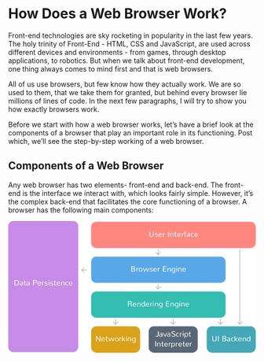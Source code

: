 # How Does a Web Browser Work?

Front-end technologies are sky rocketing in popularity in the last few years. The holy trinity of Front-End - HTML, CSS and JavaScript, are used across different devices and environments - from games, through desktop applications, to robotics. But when we talk about front-end development, one thing always comes to mind first and that is web browsers.

All of us use browsers, but few know how they actually work. We are so used to them, that we take them for granted, but behind every browser lie millions of lines of code. In the next few paragraphs, I will try to show you how exactly browsers work.

Before we start with how a web browser works, let’s have a brief look at the components of a browser that play an important role in its functioning. Post which, we’ll see the step-by-step working of a web browser.

## Components of a Web Browser

Any web browser has two elements- front-end and back-end. The front-end is the interface we interact with, which looks fairly simple. However, it’s the complex back-end that facilitates the core functioning of a browser. A browser has the following main components:

![This is an image](Week-1\assets\Browser-Working.png)